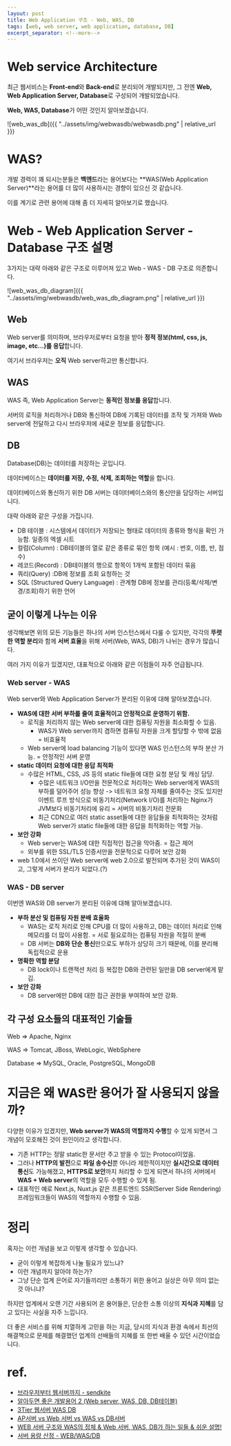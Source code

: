 ```yaml
---
layout: post
title: Web Application 구조 - Web, WAS, DB
tags: [web, web server, web application, database, DB]
excerpt_separator: <!--more-->
---
```


# Web service Architecture

최근 웹서비스는 **Front-end**와 **Back-end**로 분리되어 개발되지만, 그 전엔 **Web, Web Application Server, Database**로 구성되어 개발되었습니다.

**Web, WAS, Database**가 어떤 것인지 알아보겠습니다.

![web_was_db]({{ "../assets/img/webwasdb/webwasdb.png" | relative_url }})

<!--more-->

# WAS?

개발 경력이 꽤 되시는분들은 **백엔드**라는 용어보다는 **WAS(Web Application Server)**라는 용어를 더 많이 사용하시는 경향이 있으신 것 같습니다.

이를 계기로 관련 용어에 대해 좀 더 자세히 알아보기로 했습니다.

# Web - Web Application Server - Database 구조 설명

3가지는 대략 아래와 같은 구조로 이루어져 있고 Web - WAS - DB 구조로 의존합니다.

![web_was_db_diagram]({{ "../assets/img/webwasdb/web_was_db_diagram.png" | relative_url }})

## Web

Web server를 의미하며, 브라우저로부터 요청을 받아 **정적 정보(html, css, js, image, etc...)를 응답**합니다.

여기서 브라우저는 **오직** Web server하고만 통신합니다.

## WAS

WAS 즉, Web Application Server는 **동적인 정보를 응답**합니다.

서버의 로직을 처리하거나 DB와 통신하여 DB에 기록된 데이터를 조작 및 가져와 Web server에 전달하고 다시 브라우저에 새로운 정보를 응답합니다.

## DB

Database(DB)는 데이터를 저장하는 곳입니다.

데이터베이스는 **데이터를 저장, 수정, 삭제, 조회하는 역할**을 합니다.

데이터베이스와 통신하기 위한 DB 서버는 데이터베이스와의 통신만을 담당하는 서버입니다.

대략 아래와 같은 구성을 가집니다.

- DB 테이블 : 시스템에서 데이터가 저장되는 형태로 데이터의 종류와 형식을 확인 가능함. 일종의 엑셀 시트
- 컬럼(Column) : DB테이블의 열로 같은 종류로 묶인 항목 (예시 : 번호, 이름, 반, 점수)
- 레코드(Record) : DB테이블의 행으로 항목이 1개씩 포함된 데이터 묶음
- 쿼리(Query) :DB에 정보를 조회 요청하는 것
- SQL (Structured Query Language) : 관계형 DB에 정보를 관리(등록/삭제/변경/조회)하기 위한 언어

## 굳이 이렇게 나누는 이유

생각해보면 위의 모든 기능들은 하나의 서버 인스턴스에서 다룰 수 있지만, 각각의 **뚜렷한 역할 분리**와 함께 **서버 효율**을 위해 서버(Web, WAS, DB)가 나뉘는 경우가 많습니다.

여러 가지 이유가 있겠지만, 대표적으로 아래와 같은 이점들이 자주 언급됩니다.

### Web server - WAS

Web server와 Web Application Server가 분리된 이유에 대해 알아보겠습니다.

- **WAS에 대한 서버 부하를 줄여 효율적이고 안정적으로 운영하기 위함.**
  - 로직을 처리하지 않는 Web server에 대한 컴퓨팅 자원을 최소화할 수 있음.
    - WAS가 Web server까지 겸하면 컴퓨팅 자원을 크게 할당할 수 밖에 없음 = 비효율적
  - Web server에 load balancing 기능이 있다면 WAS 인스턴스의 부하 분산 가능. = 안정적인 서버 운영
- **static 데이터 요청에 대한 응답 최적화**
  - 수많은 HTML, CSS, JS 등의 static file들에 대한 요청 분담 및 캐싱 담당.
    - 수많은 네트워크 I/O만을 전문적으로 처리하는 Web server에게 WAS의 부하를 덜어주어 성능 향상
      -> 네트워크 요청 자체를 줄여주는 것도 있지만 이벤트 루프 방식으로 비동기처리(Network I/O)를 처리하는 Nginx가 JVM보다 비동기처리에 유리 = 서버의 비동기처리 전문화
    - 최근 CDN으로 여러 static asset들에 대한 응답들을 최적화하는 것처럼 Web server가 static file들에 대한 응답을 최적화하는 역할 가능.
- **보안 강화**
  - Web server는 WAS에 대한 직접적인 접근을 막아줌. = 접근 제어
  - 외부를 위한 SSL/TLS 인증서만을 전문적으로 다루어 보안 강화
- web 1.0에서 쓰이던 Web server에 web 2.0으로 발전되며 추가된 것이 WAS이고, 그렇게 서버가 분리가 되었다.(?)

### WAS - DB server

이번엔 WAS와 DB server가 분리된 이유에 대해 알아보겠습니다.

- **부하 분산 및 컴퓨팅 자원 분배 효율화**
  - WAS는 로직 처리로 인해 CPU를 더 많이 사용하고, DB는 데이터 처리로 인해 메모리를 더 많이 사용함. = 서로 필요로하는 컴퓨팅 자원을 적절히 분배
  - DB 서버는 **DB와 단순 통신**만으로도 부하가 상당히 크기 때문에, 이를 분리해 독립적으로 운용
- **명확한 역할 분담**
  - DB lock이나 트랜잭션 처리 등 복잡한 DB와 관련된 일만을 DB server에게 맡김.
- **보안 강화**
  - DB server에만 DB에 대한 접근 권한을 부여하여 보안 강화.

## 각 구성 요소들의 대표적인 기술들

Web => Apache, Nginx

WAS => Tomcat, JBoss, WebLogic, WebSphere

Database => MySQL, Oracle, PostgreSQL, MongoDB

# 지금은 왜 WAS란 용어가 잘 사용되지 않을까?

다양한 이유가 있겠지만, **Web server가 WAS의 역할까지 수행**할 수 있게 되면서 그 개념이 모호해진 것이 원인이라고 생각합니다.

- 기존 HTTP는 정말 static한 문서만 주고 받을 수 있는 Protocol이었음.
- 그러나 **HTTP의 발전**으로 **파일 송수신**뿐 아니라 제한적이지만 **실시간으로 데이터 통신**도 가능해졌고, **HTTPS로 보안**까지 처리할 수 있게 되면서 하나의 서버에서 **WAS + Web server**의 역할을 모두 수행할 수 있게 됨.
- 대표적인 예로 Next.js, Nuxt.js 같은 프론트엔드 SSR(Server Side Rendering) 프레임워크들이 WAS의 역할까지 수행할 수 있음.

# 정리

혹자는 이런 개념을 보고 이렇게 생각할 수 있습니다.

- 굳이 이렇게 복잡하게 나눌 필요가 있느냐?
- 이런 개념까지 알아야 하는가?
- 그냥 단순 업계 은어로 자기들끼리만 소통하기 위한 용어고 실상은 아무 의미 없는 것 아니냐?

하지만 업계에서 오랜 기간 사용되어 온 용어들은, 단순한 소통 이상의 **지식과 지혜**를 담고 있다는 사실을 자주 느낍니다.

더 좋은 서비스를 위해 치열하게 고민을 하는 지금, 당시의 지식과 환경 속에서 최선의 해결책으로 문제를 해결했던 업계의 선배들의 지혜를 또 한번 배울 수 있던 시간이었습니다.

# ref.

- [브라우저부터 웹서버까지 - sendkite](https://yeoon.tistory.com/65)
- [알아두면 좋은 개발용어 2 (Web server, WAS, DB, DB테이블)](https://reinvite.tistory.com/86)
- [3Tier 웹서버 WAS DB](https://velog.io/@chy8165/3Tier-%EC%9B%B9%EC%84%9C%EB%B2%84-WAS-DB)
- [AP서버 vs Web 서버 vs WAS vs DB서버](https://rainkim.tistory.com/35)
- [WEB 서버 구조와 WAS의 정체 & Web 서버, WAS, DB가 하는 일들 & 쉬운 설명!](https://www.youtube.com/watch?v=70bzGTx-BHo)
- [서버 용량 산정 - WEB/WAS/DB](https://bisualsense83.tistory.com/entry/%EC%84%9C%EB%B2%84-%EC%9A%A9%EB%9F%89-%EC%82%B0%EC%A0%95-WEB-WAS-DB)
